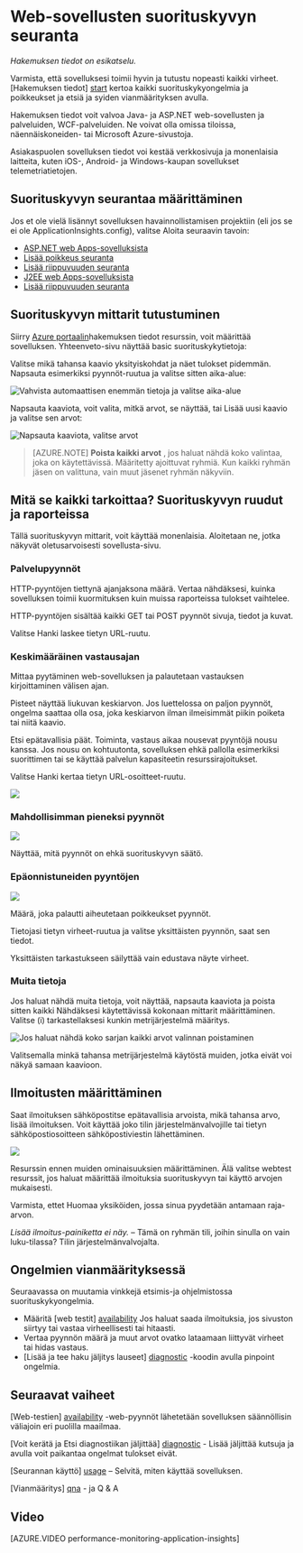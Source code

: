 <properties 
    pageTitle="Seuraa sinua sovelluksen kunto ja käyttötapa ja hakemuksen tiedot" 
    description="Aloita sovelluksen tiedot. Analysoi käyttö, käytettävyys ja paikallisen tai Microsoft Azure-sovellusten suorituskykyä." 
    services="application-insights" 
    documentationCenter=""
    authors="alancameronwills" 
    manager="douge"/>

<tags 
    ms.service="application-insights" 
    ms.workload="tbd" 
    ms.tgt_pltfrm="ibiza" 
    ms.devlang="na" 
    ms.topic="article" 
    ms.date="11/25/2015" 
    ms.author="awills"/>
 
# <a name="monitor-performance-in-web-applications"></a>Web-sovellusten suorituskyvyn seuranta

*Hakemuksen tiedot on esikatselu.*


Varmista, että sovelluksesi toimii hyvin ja tutustu nopeasti kaikki virheet. [Hakemuksen tiedot] [ start] kertoa kaikki suorituskykyongelmia ja poikkeukset ja etsiä ja syiden vianmäärityksen avulla.

Hakemuksen tiedot voit valvoa Java- ja ASP.NET web-sovellusten ja palveluiden, WCF-palveluiden. Ne voivat olla omissa tiloissa, näennäiskoneiden- tai Microsoft Azure-sivustoja. 

Asiakaspuolen sovelluksen tiedot voi kestää verkkosivuja ja monenlaisia laitteita, kuten iOS-, Android- ja Windows-kaupan sovellukset telemetriatietojen.


## <a name="setup"></a>Suorituskyvyn seurantaa määrittäminen

Jos et ole vielä lisännyt sovelluksen havainnollistamisen projektiin (eli jos se ei ole ApplicationInsights.config), valitse Aloita seuraavin tavoin:

* [ASP.NET web Apps-sovelluksista](app-insights-asp-net.md)
 * [Lisää poikkeus seuranta](app-insights-asp-net-exceptions.md)
 * [Lisää riippuvuuden seuranta](app-insights-monitor-performance-live-website-now.md)
* [J2EE web Apps-sovelluksista](app-insights-java-get-started.md)
 * [Lisää riippuvuuden seuranta](app-insights-java-agent.md)


## <a name="view"></a>Suorituskyvyn mittarit tutustuminen

Siirry [Azure portaalin](https://portal.azure.com)hakemuksen tiedot resurssin, voit määrittää sovelluksen. Yhteenveto-sivu näyttää basic suorituskykytietoja:



Valitse mikä tahansa kaavio yksityiskohdat ja näet tulokset pidemmän. Napsauta esimerkiksi pyynnöt-ruutua ja valitse sitten aika-alue:


![Vahvista automaattisen enemmän tietoja ja valitse aika-alue](./media/app-insights-web-monitor-performance/appinsights-48metrics.png)

Napsauta kaaviota, voit valita, mitkä arvot, se näyttää, tai Lisää uusi kaavio ja valitse sen arvot:

![Napsauta kaaviota, valitse arvot](./media/app-insights-web-monitor-performance/appinsights-61perfchoices.png)

> [AZURE.NOTE] **Poista kaikki arvot** , jos haluat nähdä koko valintaa, joka on käytettävissä. Määritetty ajoittuvat ryhmiä. Kun kaikki ryhmän jäsen on valittuna, vain muut jäsenet ryhmän näkyviin.


## <a name="metrics"></a>Mitä se kaikki tarkoittaa? Suorituskyvyn ruudut ja raporteissa

Tällä suorituskyvyn mittarit, voit käyttää monenlaisia. Aloitetaan ne, jotka näkyvät oletusarvoisesti sovellusta-sivu.


### <a name="requests"></a>Palvelupyynnöt

HTTP-pyyntöjen tiettynä ajanjaksona määrä. Vertaa nähdäksesi, kuinka sovelluksen toimii kuormituksen kuin muissa raporteissa tulokset vaihtelee.

HTTP-pyyntöjen sisältää kaikki GET tai POST pyynnöt sivuja, tiedot ja kuvat.

Valitse Hanki laskee tietyn URL-ruutu.

### <a name="average-response-time"></a>Keskimääräinen vastausajan

Mittaa pyytäminen web-sovelluksen ja palautetaan vastauksen kirjoittaminen välisen ajan.

Pisteet näyttää liukuvan keskiarvon. Jos luettelossa on paljon pyynnöt, ongelma saattaa olla osa, joka keskiarvon ilman ilmeisimmät piikin poiketa tai niitä kaavio.

Etsi epätavallisia päät. Toiminta, vastaus aikaa nousevat pyyntöjä nousu kanssa. Jos nousu on kohtuutonta, sovelluksen ehkä pallolla esimerkiksi suorittimen tai se käyttää palvelun kapasiteetin resurssirajoitukset.

Valitse Hanki kertaa tietyn URL-osoitteet-ruutu.

![](./media/app-insights-web-monitor-performance/appinsights-42reqs.png)


### <a name="slowest-requests"></a>Mahdollisimman pieneksi pyynnöt

![](./media/app-insights-web-monitor-performance/appinsights-44slowest.png)

Näyttää, mitä pyynnöt on ehkä suorituskyvyn säätö.


### <a name="failed-requests"></a>Epäonnistuneiden pyyntöjen

![](./media/app-insights-web-monitor-performance/appinsights-46failed.png)

Määrä, joka palautti aiheutetaan poikkeukset pyynnöt.

Tietojasi tietyn virheet-ruutua ja valitse yksittäisten pyynnön, saat sen tiedot. 

Yksittäisten tarkastukseen säilyttää vain edustava näyte virheet.

### <a name="other-metrics"></a>Muita tietoja

Jos haluat nähdä muita tietoja, voit näyttää, napsauta kaaviota ja poista sitten kaikki Nähdäksesi käytettävissä kokonaan mittarit määrittäminen. Valitse (i) tarkastellaksesi kunkin metrijärjestelmä määritys.

![Jos haluat nähdä koko sarjan kaikki arvot valinnan poistaminen](./media/app-insights-web-monitor-performance/appinsights-62allchoices.png)


Valitsemalla minkä tahansa metrijärjestelmä käytöstä muiden, jotka eivät voi näkyä samaan kaavioon.

## <a name="set-alerts"></a>Ilmoitusten määrittäminen

Saat ilmoituksen sähköpostitse epätavallisia arvoista, mikä tahansa arvo, lisää ilmoituksen. Voit käyttää joko tilin järjestelmänvalvojille tai tietyn sähköpostiosoitteen sähköpostiviestin lähettäminen.

![](./media/app-insights-web-monitor-performance/appinsights-413setMetricAlert.png)

Resurssin ennen muiden ominaisuuksien määrittäminen. Älä valitse webtest resurssit, jos haluat määrittää ilmoituksia suorituskyvyn tai käyttö arvojen mukaisesti.

Varmista, ettet Huomaa yksiköiden, jossa sinua pyydetään antamaan raja-arvon.

*Lisää ilmoitus-painiketta ei näy.* – Tämä on ryhmän tili, joihin sinulla on vain luku-tilassa? Tilin järjestelmänvalvojalta.

## <a name="diagnosis"></a>Ongelmien vianmäärityksessä

Seuraavassa on muutamia vinkkejä etsimis-ja ohjelmistossa suorituskykyongelmia.

* Määritä [web testit] [ availability] Jos haluat saada ilmoituksia, jos sivuston siirtyy tai vastaa virheellisesti tai hitaasti. 
* Vertaa pyynnön määrä ja muut arvot ovatko lataamaan liittyvät virheet tai hidas vastaus.
* [Lisää ja tee haku jäljitys lauseet] [ diagnostic] -koodin avulla pinpoint ongelmia.

## <a name="next"></a>Seuraavat vaiheet

[Web-testien] [ availability] -web-pyynnöt lähetetään sovelluksen säännöllisin väliajoin eri puolilla maailmaa.

[Voit kerätä ja Etsi diagnostiikan jäljittää] [ diagnostic] - Lisää jäljittää kutsuja ja avulla voit paikantaa ongelmat tulokset eivät.

[Seurannan käyttö] [ usage] – Selvitä, miten käyttää sovelluksen.

[Vianmääritys] [ qna] - ja Q & A

## <a name="video"></a>Video

[AZURE.VIDEO performance-monitoring-application-insights]

<!--Link references-->

[availability]: app-insights-monitor-web-app-availability.md
[diagnostic]: app-insights-diagnostic-search.md
[greenbrown]: app-insights-asp-net.md
[qna]: app-insights-troubleshoot-faq.md
[redfield]: app-insights-monitor-performance-live-website-now.md
[start]: app-insights-overview.md
[usage]: app-insights-web-track-usage.md

 
